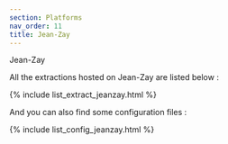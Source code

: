 ```yaml
---
section: Platforms
nav_order: 11
title: Jean-Zay
---
```


Jean-Zay

All the extractions hosted on Jean-Zay are listed below :

{% include list_extract_jeanzay.html %}


And you can also find some configuration files :

{% include list_config_jeanzay.html %}


